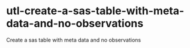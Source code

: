 # utl-create-a-sas-table-with-meta-data-and-no-observations
Create a sas table with meta data and no observations
